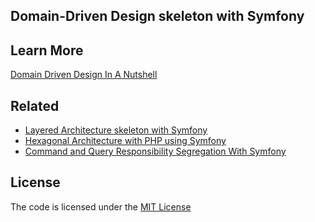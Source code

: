 ## Domain-Driven Design skeleton with Symfony


## Learn More  
[Domain Driven Design In A Nutshell](https://github.com/habibun/php/tree/main/src/Concept/Ddd)


## Related
- [Layered Architecture skeleton with Symfony](https://github.com/habibun/symfony-layered)  
- [Hexagonal Architecture with PHP using Symfony](https://github.com/habibun/hexagonal-architecture)  
- [Command and Query Responsibility Segregation With Symfony](https://github.com/habibun/symfony-cqrs)


## License
The code is licensed under the [MIT License](https://github.com/habibun/ddd-skeleton/blob/master/LICENSE)


[//]: # (Links)
[1]: https://github.com/habibun/symfony-ddd/tree/main
